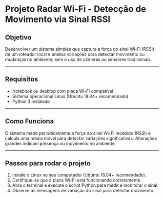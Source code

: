# Projeto Radar Wi-Fi - Detecção de Movimento via Sinal RSSI

## Objetivo
Desenvolver um sistema simples que captura a força do sinal Wi-Fi (RSSI) de um roteador local e analisa variações para detectar movimento ou mudanças no ambiente, sem o uso de câmeras ou sensores tradicionais.

---

## Requisitos
- Notebook ou desktop com placa Wi-Fi compatível
- Sistema operacional Linux (Ubuntu 18.04+ recomendado)
- Python 3 instalado

---

## Como Funciona
O sistema mede periodicamente a força do sinal Wi-Fi recebido (RSSI) e calcula uma média móvel para detectar variações significativas. Alterações grandes indicam presença ou movimento no ambiente.

---

## Passos para rodar o projeto

1. Instale o Linux no seu computador (Ubuntu 18.04+ recomendado).
2. Certifique-se que a placa Wi-Fi está funcionando corretamente.
3. Abra o terminal e execute o script Python para medir e monitorar o sinal.
4. Observe as mensagens de variação do sinal para detectar movimento.
